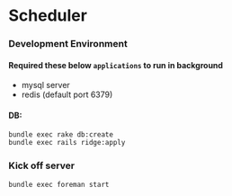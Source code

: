 # Scheduler

### Development Environment
#### Required these below `applications` to run in background
- mysql server
- redis (default port 6379)

#### DB:
```bash
bundle exec rake db:create
bundle exec rails ridge:apply
```

### Kick off server
```
bundle exec foreman start
```
